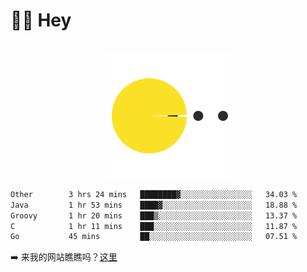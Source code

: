 
# 👋🏻 Hey
<div align="center">
	<br>
	<img src="https://raw.githubusercontent.com/Aniket965/Aniket965/master/pacman.svg?sanitize=true" width="200" height="200">
	<br>
</div>

<!--START_SECTION:waka-->

```txt
Other        3 hrs 24 mins   ████████▓░░░░░░░░░░░░░░░░   34.03 %
Java         1 hr 53 mins    ████▓░░░░░░░░░░░░░░░░░░░░   18.88 %
Groovy       1 hr 20 mins    ███▒░░░░░░░░░░░░░░░░░░░░░   13.37 %
C            1 hr 11 mins    ███░░░░░░░░░░░░░░░░░░░░░░   11.87 %
Go           45 mins         ██░░░░░░░░░░░░░░░░░░░░░░░   07.51 %
```

<!--END_SECTION:waka-->

 ➡️  来我的网站瞧瞧吗？[这里](https://www.shaolongfei.com)
